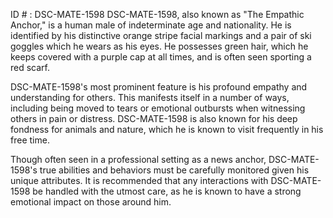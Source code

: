 ID # : DSC-MATE-1598
DSC-MATE-1598, also known as "The Empathic Anchor," is a human male of indeterminate age and nationality. He is identified by his distinctive orange stripe facial markings and a pair of ski goggles which he wears as his eyes. He possesses green hair, which he keeps covered with a purple cap at all times, and is often seen sporting a red scarf.

DSC-MATE-1598's most prominent feature is his profound empathy and understanding for others. This manifests itself in a number of ways, including being moved to tears or emotional outbursts when witnessing others in pain or distress. DSC-MATE-1598 is also known for his deep fondness for animals and nature, which he is known to visit frequently in his free time.

Though often seen in a professional setting as a news anchor, DSC-MATE-1598's true abilities and behaviors must be carefully monitored given his unique attributes. It is recommended that any interactions with DSC-MATE-1598 be handled with the utmost care, as he is known to have a strong emotional impact on those around him.